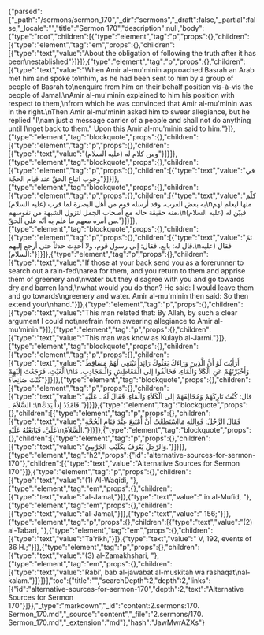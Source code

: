 {"parsed":{"_path":"/sermons/sermon_170","_dir":"sermons","_draft":false,"_partial":false,"_locale":"","title":"Sermon 170","description":null,"body":{"type":"root","children":[{"type":"element","tag":"p","props":{},"children":[{"type":"element","tag":"em","props":{},"children":[{"type":"text","value":"About the obligation of following the truth after it has been\nestablished"}]}]},{"type":"element","tag":"p","props":{},"children":[{"type":"text","value":"When Amir al-mu'minin approached Basrah an Arab met him and spoke to\nhim, as he had been sent to him by a group of people of Basrah to\nenquire from him on their behalf position vis-à-vis the people of Jamal.\nAmir al-mu'minin explained to him his position with respect to them,\nfrom which he was convinced that Amir al-mu'minin was in the right.\nThen Amir al-mu'minin asked him to swear allegiance, but he replied \"I\nam just a message carrier of a people and shall not do anything until I\nget back to them.\" Upon this Amir al-mu'minin said to him:"}]},{"type":"element","tag":"blockquote","props":{},"children":[{"type":"element","tag":"p","props":{},"children":[{"type":"text","value":"ومن كلام له (عليه السلام)"}]}]},{"type":"element","tag":"blockquote","props":{},"children":[{"type":"element","tag":"p","props":{},"children":[{"type":"text","value":"في وجوب اتباع الحقّ عند قيام الحجّة"}]}]},{"type":"element","tag":"blockquote","props":{},"children":[{"type":"element","tag":"p","props":{},"children":[{"type":"text","value":"كلّم به بعض العرب، وقد أرسله قوم من أهل البصرة لما قرب (عليه السلام)\nمنها ليعلم لهم منه حقيقة حاله مع أصحاب الجمل لتزول الشبهة من نفوسهم،\nفبيّن له (عليه السلام) من أمره معهم ما علم به أنّه على الحقّ."}]}]},{"type":"element","tag":"blockquote","props":{},"children":[{"type":"element","tag":"p","props":{},"children":[{"type":"text","value":"ثمّ قال له: بايع. فقال: إني رسول قوم، ولا أحدِث حدثاً حتى أرجع إليهم.\nفقال (عليه السلام):"}]}]},{"type":"element","tag":"p","props":{},"children":[{"type":"text","value":"If those at your back send you as a forerunner to search out a rain-fed\narea for them, and you return to them and apprise them of greenery and\nwater but they disagree with you and go towards dry and barren land,\nwhat would you do then? He said: I would leave them and go towards\ngreenery and water. Amir al-mu'minin then said: So then extend your\nhand."}]},{"type":"element","tag":"p","props":{},"children":[{"type":"text","value":"This man related that: By Allah, by such a clear argument I could not\nrefrain from swearing allegiance to Amir al-mu'minin."}]},{"type":"element","tag":"p","props":{},"children":[{"type":"text","value":"This man was know as Kulayb al-Jarmi."}]},{"type":"element","tag":"blockquote","props":{},"children":[{"type":"element","tag":"p","props":{},"children":[{"type":"text","value":"أَرَأَيْتَ لَوْ أَنَّ الَّذِينَ وَرَاءَكَ بَعَثُوكَ رَائِداً تَبْتَغِي لَهُمْ مَسَاقِطَ الْغَيْثِ، فَرَجَعْتَ إلَيْهِمْ\nوَأَخْبَرْتَهُمْ عَنِ الْكَلاَ وَالْمَاءِ، فَخَالَفُوا إلى الْمَعَاطِشِ وَالْـمَجَادِبِ، مَا كُنْتَ صَانِعاً؟"}]}]},{"type":"element","tag":"blockquote","props":{},"children":[{"type":"element","tag":"p","props":{},"children":[{"type":"text","value":"قال: كُنْتُ تَارِكَهُمْ وَمُخَالِفَهُمْ إلى الْكَلاَءِ وَالْمَاءِ. فَقَالَ لَهُ ـ عَلَيْهِ السَّلاَمُ ـ :\nفَامْدُدْ إذاً يَدَكَ."}]}]},{"type":"element","tag":"blockquote","props":{},"children":[{"type":"element","tag":"p","props":{},"children":[{"type":"text","value":"فَقَالَ الرَّجُلُ: فَوَاللهِ مَااسْتَطَعْتُ أَنْ أَمْتَنِعَ عِنْدَ قِيَامِ الْحُجَّةِ عَلَيَّ، فَبَايَعْتُهُ عَلَيْهِ\nالْسَّلاَمُ."}]}]},{"type":"element","tag":"blockquote","props":{},"children":[{"type":"element","tag":"p","props":{},"children":[{"type":"text","value":"وَالرّجلُ يُعْرَفُ بِكُلَيْب الجَرْمِيّ."}]}]},{"type":"element","tag":"h2","props":{"id":"alternative-sources-for-sermon-170"},"children":[{"type":"text","value":"Alternative Sources for Sermon 170"}]},{"type":"element","tag":"p","props":{},"children":[{"type":"text","value":"(1) Al-Waqidi, "},{"type":"element","tag":"em","props":{},"children":[{"type":"text","value":"al-Jamal,"}]},{"type":"text","value":" in al-Mufid, "},{"type":"element","tag":"em","props":{},"children":[{"type":"text","value":"al-Jamal,"}]},{"type":"text","value":" 156;"}]},{"type":"element","tag":"p","props":{},"children":[{"type":"text","value":"(2) al-Tabari, "},{"type":"element","tag":"em","props":{},"children":[{"type":"text","value":"Ta'rikh,"}]},{"type":"text","value":" V, 192, events of 36 H.;"}]},{"type":"element","tag":"p","props":{},"children":[{"type":"text","value":"(3) al-Zamakhshari, "},{"type":"element","tag":"em","props":{},"children":[{"type":"text","value":"Rabi', bab al-jawabat al-muskitah wa rashaqat\nal-kalam."}]}]}],"toc":{"title":"","searchDepth":2,"depth":2,"links":[{"id":"alternative-sources-for-sermon-170","depth":2,"text":"Alternative Sources for Sermon 170"}]}},"_type":"markdown","_id":"content:2.sermons:170. Sermon_170.md","_source":"content","_file":"2.sermons/170. Sermon_170.md","_extension":"md"},"hash":"JawMwrAZXs"}